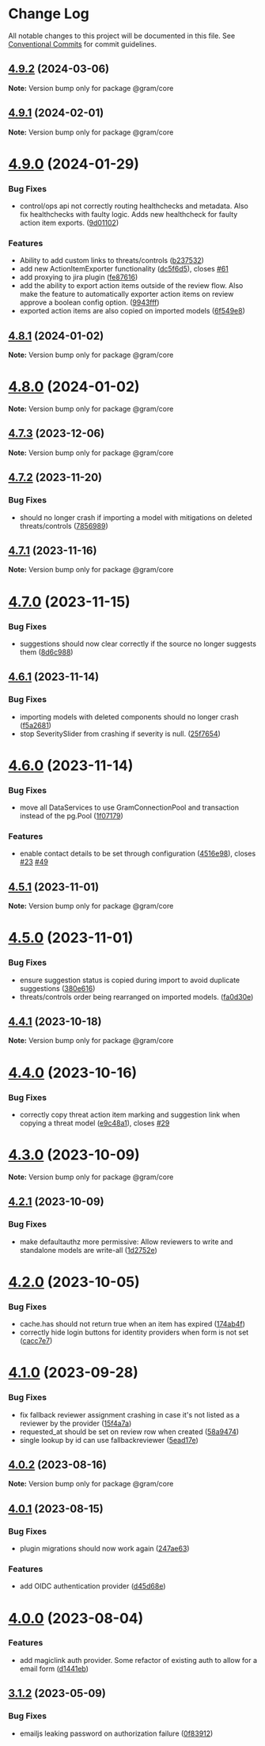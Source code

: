 # Change Log

All notable changes to this project will be documented in this file.
See [Conventional Commits](https://conventionalcommits.org) for commit guidelines.

## [4.9.2](https://github.com/klarna/gram/compare/v4.9.1...v4.9.2) (2024-03-06)

**Note:** Version bump only for package @gram/core

## [4.9.1](https://github.com/klarna/gram/compare/v4.9.0...v4.9.1) (2024-02-01)

**Note:** Version bump only for package @gram/core

# [4.9.0](https://github.com/klarna/gram/compare/v4.8.1...v4.9.0) (2024-01-29)

### Bug Fixes

- control/ops api not correctly routing healthchecks and metadata. Also fix healthchecks with faulty logic. Adds new healthcheck for faulty action item exports. ([9d01102](https://github.com/klarna/gram/commit/9d01102e028fb4936cb71712f8b678773e1bf899))

### Features

- Ability to add custom links to threats/controls ([b237532](https://github.com/klarna/gram/commit/b237532dbdbfffc2c476fc0f6c45d332a9fcb817))
- add new ActionItemExporter functionality ([dc5f6d5](https://github.com/klarna/gram/commit/dc5f6d5fa9439b6c354f0dc8602086f7722e13da)), closes [#61](https://github.com/klarna/gram/issues/61)
- add proxying to jira plugin ([fe87616](https://github.com/klarna/gram/commit/fe8761653a718d0ed3d2004bd2435f5963b03ea1))
- add the ability to export action items outside of the review flow. Also make the feature to automatically exporter action items on review approve a boolean config option. ([9943fff](https://github.com/klarna/gram/commit/9943fff9f23876e38aa86ff072a76f3b4243d2d5))
- exported action items are also copied on imported models ([6f549e8](https://github.com/klarna/gram/commit/6f549e8a639f10a6dc103c84fb1b8128c73468f4))

## [4.8.1](https://github.com/klarna/gram/compare/v4.8.0...v4.8.1) (2024-01-02)

**Note:** Version bump only for package @gram/core

# [4.8.0](https://github.com/klarna/gram/compare/v4.7.3...v4.8.0) (2024-01-02)

**Note:** Version bump only for package @gram/core

## [4.7.3](https://github.com/klarna/gram/compare/v4.7.2...v4.7.3) (2023-12-06)

**Note:** Version bump only for package @gram/core

## [4.7.2](https://github.com/klarna/gram/compare/v4.7.1...v4.7.2) (2023-11-20)

### Bug Fixes

- should no longer crash if importing a model with mitigations on deleted threats/controls ([7856989](https://github.com/klarna/gram/commit/7856989d6db1467dee3c109bab22ae978fe28484))

## [4.7.1](https://github.com/klarna/gram/compare/v4.7.0...v4.7.1) (2023-11-16)

**Note:** Version bump only for package @gram/core

# [4.7.0](https://github.com/klarna/gram/compare/v4.6.1...v4.7.0) (2023-11-15)

### Bug Fixes

- suggestions should now clear correctly if the source no longer suggests them ([8d6c988](https://github.com/klarna/gram/commit/8d6c98898c8fe8a6fa5fc86c160bf9f04a019a55))

## [4.6.1](https://github.com/klarna/gram/compare/v4.6.0...v4.6.1) (2023-11-14)

### Bug Fixes

- importing models with deleted components should no longer crash ([f5a2681](https://github.com/klarna/gram/commit/f5a2681ea30797b4f123e4a0fbf9765f7e53c4aa))
- stop SeveritySlider from crashing if severity is null. ([25f7654](https://github.com/klarna/gram/commit/25f7654c051c17ef34c38e76b4a2dc04d4336541))

# [4.6.0](https://github.com/klarna/gram/compare/v4.5.1...v4.6.0) (2023-11-14)

### Bug Fixes

- move all DataServices to use GramConnectionPool and transaction instead of the pg.Pool ([1f07179](https://github.com/klarna/gram/commit/1f071799bc42b6fc707957ad2f6876fcb4b9c5a7))

### Features

- enable contact details to be set through configuration ([4516e98](https://github.com/klarna/gram/commit/4516e98099225187060210adbb3d43a7a84b1d43)), closes [#23](https://github.com/klarna/gram/issues/23) [#49](https://github.com/klarna/gram/issues/49)

## [4.5.1](https://github.com/klarna/gram/compare/v4.5.0...v4.5.1) (2023-11-01)

**Note:** Version bump only for package @gram/core

# [4.5.0](https://github.com/klarna/gram/compare/v4.4.1...v4.5.0) (2023-11-01)

### Bug Fixes

- ensure suggestion status is copied during import to avoid duplicate suggestions ([380e616](https://github.com/klarna/gram/commit/380e6160f67ab38ec78bd55f94efd569504ee1a3))
- threats/controls order being rearranged on imported models. ([fa0d30e](https://github.com/klarna/gram/commit/fa0d30e1f6aacdd7da218f36cf0af6971aa9e19a))

## [4.4.1](https://github.com/klarna/gram/compare/v4.4.0...v4.4.1) (2023-10-18)

**Note:** Version bump only for package @gram/core

# [4.4.0](https://github.com/klarna/gram/compare/v4.3.0...v4.4.0) (2023-10-16)

### Bug Fixes

- correctly copy threat action item marking and suggestion link when copying a threat model ([e9c48a1](https://github.com/klarna/gram/commit/e9c48a1d9124a30dd3ad2551e867a5040c852fb3)), closes [#29](https://github.com/klarna/gram/issues/29)

# [4.3.0](https://github.com/klarna/gram/compare/v4.2.1...v4.3.0) (2023-10-09)

**Note:** Version bump only for package @gram/core

## [4.2.1](https://github.com/klarna/gram/compare/v4.2.0...v4.2.1) (2023-10-09)

### Bug Fixes

- make defaultauthz more permissive: Allow reviewers to write and standalone models are write-all ([1d2752e](https://github.com/klarna/gram/commit/1d2752ec08335f778a67d100b6b034e1dbf0f02a))

# [4.2.0](https://github.com/klarna/gram/compare/v4.1.0...v4.2.0) (2023-10-05)

### Bug Fixes

- cache.has should not return true when an item has expired ([174ab4f](https://github.com/klarna/gram/commit/174ab4f5d39007bdffdd144babfab86c6b86b42c))
- correctly hide login buttons for identity providers when form is not set ([cacc7e7](https://github.com/klarna/gram/commit/cacc7e7f2167e195d306ade0d72a57f741445119))

# [4.1.0](https://github.com/klarna/gram/compare/v4.0.3...v4.1.0) (2023-09-28)

### Bug Fixes

- fix fallback reviewer assignment crashing in case it's not listed as a reviewer by the provider ([15f4a7a](https://github.com/klarna/gram/commit/15f4a7addf593e688382914bc18691f0ca4df1c9))
- requested_at should be set on review row when created ([58a9474](https://github.com/klarna/gram/commit/58a9474216b88db3a30bb6575c9c848f8b14e486))
- single lookup by id can use fallbackreviewer ([5ead17e](https://github.com/klarna/gram/commit/5ead17e87c1d70b84a46c27ce5477c206de7d956))

## [4.0.2](https://github.com/klarna/gram/compare/v4.0.1...v4.0.2) (2023-08-16)

**Note:** Version bump only for package @gram/core

## [4.0.1](https://github.com/klarna/gram/compare/v4.0.0...v4.0.1) (2023-08-15)

### Bug Fixes

- plugin migrations should now work again ([247ae63](https://github.com/klarna/gram/commit/247ae6304bdf997cc6f79ee4621934804679e987))

### Features

- add OIDC authentication provider ([d45d68e](https://github.com/klarna/gram/commit/d45d68e42210cd81ed4c9622d74b002fae0c096e))

# [4.0.0](https://github.com/klarna/gram/compare/v3.1.2...v4.0.0) (2023-08-04)

### Features

- add magiclink auth provider. Some refactor of existing auth to allow for a email form ([d1441eb](https://github.com/klarna/gram/commit/d1441ebccb664eb54e08a44c25fec68e20da1738))

## [3.1.2](https://github.com/klarna/gram/compare/v3.1.1...v3.1.2) (2023-05-09)

### Bug Fixes

- emailjs leaking password on authorization failure ([0f83912](https://github.com/klarna/gram/commit/0f83912ab9d76a8930b5318d3c4778bbf989676a))
